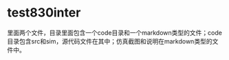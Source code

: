 # test830inter
里面两个文件，目录里面包含一个code目录和一个markdown类型的文件；code目录包含src和sim，源代码文件在其中；仿真截图和说明在markdown类型的文件中。
